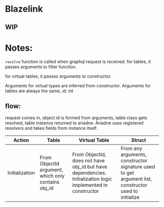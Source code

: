 # Blazelink
## WIP

# Notes:

`resolve` function is called when graphql request is received. for tables, it passes arguments to filter function.

for virtual tables, it passes arguments to constructor.

Arguments for virtual types are inferred from constructor.
Arguments for tables are always the same, id: int

## flow:

request comes in, object id is formed from arguments, table class gets resolved,
table instance returned to ariadne. Ariadne uses registered resolvers and takes fields from instance itself.

| Action         | Table                                              | Virtual Table                                                                                              | Struct                                                                                              |
|----------------|----------------------------------------------------|------------------------------------------------------------------------------------------------------------|-----------------------------------------------------------------------------------------------------|
| Initialization | From ObjectId argument, which only contains obj_id | From ObjectId, does not have obj_id but have dependencies. Initialization logic implemented in constructor | From any arguments, constructor signature used to get argument list, constructor used to initialize |